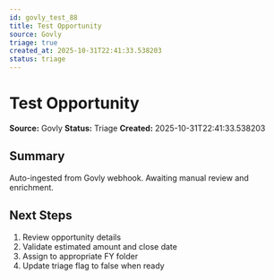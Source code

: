 ```yaml
---
id: govly_test_88
title: Test Opportunity
source: Govly
triage: true
created_at: 2025-10-31T22:41:33.538203
status: triage
---
```


# Test Opportunity

**Source:** Govly
**Status:** Triage
**Created:** 2025-10-31T22:41:33.538203

## Summary

Auto-ingested from Govly webhook. Awaiting manual review and enrichment.

## Next Steps

1. Review opportunity details
2. Validate estimated amount and close date
3. Assign to appropriate FY folder
4. Update triage flag to false when ready
